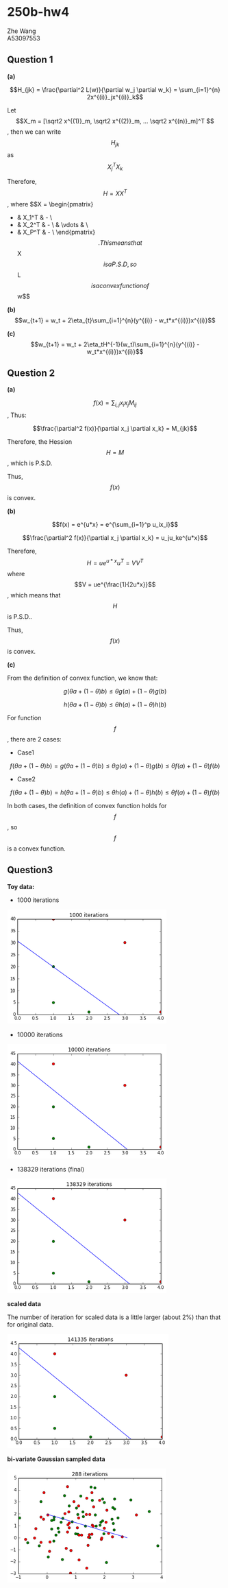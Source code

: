 # 250b-hw4

Zhe Wang  
A53097553

## Question 1

**(a)**

$$H_{jk} = \frac{\partial^2 L(w)}{\partial w_j \partial w_k} = \sum_{i=1}^{n} 2x^{(i)}_jx^{(i)}_k$$

Let $$X_m = [\sqrt2 x^{(1)}_m, \sqrt2 x^{(2)}_m, ... \sqrt2 x^{(n)}_m]^T $$, then we can write $$H_{jk}$$ as $$X_j^TX_k$$

Therefore, $$H=XX^T$$, where 
$$X = \begin{pmatrix}
- & X_1^T & - \\
- & X_2^T & - \\
  & \vdots  &   \\
- & X_P^T & - \\
\end{pmatrix}$$.
This means that $$X$$ is a P.S.D, so $$L$$ is a convex function of $$w$$

**(b)**
$$w_{t+1} = w_t + 2\eta_{t}\sum_{i=1}^{n}(y^{(i)} - w_t*x^{(i)})x^{(i)}$$


**(c)**
$$w_{t+1} = w_t + 2\eta_tH^{-1}(w_t)\sum_{i=1}^{n}(y^{(i)} - w_t*x^{(i)})x^{(i)}$$





## Question 2

**(a)**

$$f(x) = \sum_{i,j}x_ix_jM_{ij}$$, Thus:

$$\frac{\partial^2 f(x)}{\partial x_j \partial x_k} = M_{jk}$$

Therefore, the Hession $$H = M$$, which is P.S.D.

Thus, $$f(x)$$ is convex.

**(b)**

$$f(x) = e^{u*x} = e^{\sum_{i=1}^p u_ix_i}$$

$$\frac{\partial^2 f(x)}{\partial x_j \partial x_k} = u_ju_ke^{u*x}$$

Therefore, $$H = ue^{u*x}u^T = VV^T$$ where $$V = ue^{\frac{1}{2u*x}}$$, which means that $$H$$ is P.S.D..

Thus, $$f(x)$$ is convex.

**(c)**

From the definition of convex function, we know that:

$$g(\theta a + (1- \theta )b) \leq \theta g(a) + (1-\theta) g(b)$$

$$h(\theta a + (1- \theta )b) \leq \theta h(a) + (1-\theta) h(b)$$

For function $$f$$, there are 2 cases:
* Case1

$$f(\theta a + (1- \theta )b) = g(\theta a + (1- \theta )b) \leq \theta g(a) + (1-\theta) g(b) \leq\theta f(a) + (1-\theta) f(b)$$

* Case2

$$f(\theta a + (1- \theta )b) = h(\theta a + (1- \theta )b) \leq \theta h(a) + (1-\theta) h(b) \leq\theta f(a) + (1-\theta) f(b)$$

In both cases, the definition of convex function holds for $$f$$, so $$f$$ is a convex function.

## Question3

**Toy data:**
    
* 1000 iterations

![](Unknown-16)

* 10000 iterations

![](Unknown-17)

* 138329 iterations (final)

![](Unknown-15)

**scaled data**

The number of iteration for scaled data is a little larger (about 2%) than that for original data.

![](Unknown-18)


**bi-variate Gaussian sampled data**

![](Unknown-21)



